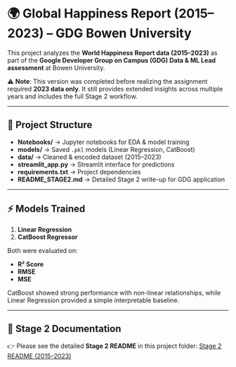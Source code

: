 # 🌍 Global Happiness Report (2015–2023) – GDG Bowen University

This project analyzes the **World Happiness Report data (2015–2023)** as part of the **Google Developer Group on Campus (GDG) Data & ML Lead assessment** at Bowen University.

⚠️ **Note**: This version was completed before realizing the assignment required **2023 data only**. It still provides extended insights across multiple years and includes the full Stage 2 workflow.

---

## 📂 Project Structure

* **Notebooks/** → Jupyter notebooks for EDA & model training
* **models/** → Saved `.pkl` models (Linear Regression, CatBoost)
* **data/** → Cleaned & encoded dataset (2015–2023)
* **streamlit\_app.py** → Streamlit interface for predictions
* **requirements.txt** → Project dependencies
* **README\_STAGE2.md** → Detailed Stage 2 write-up for GDG application

---

## ⚡ Models Trained

1. **Linear Regression**
2. **CatBoost Regressor**

Both were evaluated on:

* **R² Score**
* **RMSE**
* **MSE**

CatBoost showed strong performance with non-linear relationships, while Linear Regression provided a simple interpretable baseline.

---

## 📖 Stage 2 Documentation

👉 Please see the detailed **Stage 2 README** in this project folder:
[Stage 2 README (2015–2023)](./README_STAGE2.md)
